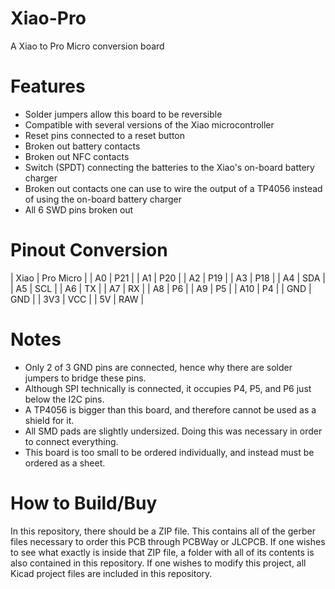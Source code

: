 # Xiao-Pro
A Xiao to Pro Micro conversion board

# Features
- Solder jumpers allow this board to be reversible
- Compatible with several versions of the Xiao microcontroller
- Reset pins connected to a reset button
- Broken out battery contacts
- Broken out NFC contacts
- Switch (SPDT) connecting the batteries to the Xiao's on-board battery charger
- Broken out contacts one can use to wire the output of a TP4056 instead of using the on-board battery charger
- All 6 SWD pins broken out

# Pinout Conversion
| Xiao  | Pro Micro |
| A0  | P21 |
| A1  | P20 |
| A2  | P19 |
| A3  | P18 |
| A4  | SDA |
| A5  | SCL |
| A6  | TX  |
| A7  | RX  |
| A8  | P6  |
| A9  | P5  |
| A10 | P4  |
| GND | GND |
| 3V3 | VCC |
| 5V  | RAW |

# Notes
- Only 2 of 3 GND pins are connected, hence why there are solder jumpers to bridge these pins.
- Although SPI technically is connected, it occupies P4, P5, and P6 just below the I2C pins.
- A TP4056 is bigger than this board, and therefore cannot be used as a shield for it.
- All SMD pads are slightly undersized. Doing this was necessary in order to connect everything.
- This board is too small to be ordered individually, and instead must be ordered as a sheet.

# How to Build/Buy
In this repository, there should be a ZIP file. This contains all of the gerber files necessary to order this PCB through PCBWay or JLCPCB.
If one wishes to see what exactly is inside that ZIP file, a folder with all of its contents is also contained in this repository.
If one wishes to modify this project, all Kicad project files are included in this repository.

